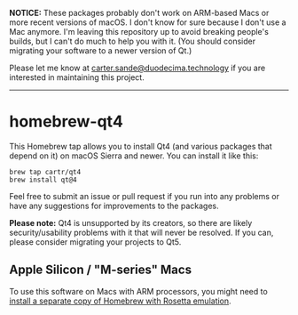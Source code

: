 **NOTICE:** These packages probably don't work on ARM-based Macs or more recent versions of macOS. I don't know for sure because I don't use a Mac anymore. I'm leaving this repository up to avoid breaking people's builds, but I can't do much to help you with it. (You should consider migrating your software to a newer version of Qt.)

Please let me know at carter.sande@duodecima.technology if you are interested in maintaining this project.

----------------------

# homebrew-qt4

This Homebrew tap allows you to install Qt4 (and various packages that depend on it) on macOS Sierra and newer. You can install it like this:

    brew tap cartr/qt4
    brew install qt@4

Feel free to submit an issue or pull request if you run into any problems or have any suggestions for improvements to the packages.

**Please note:** Qt4 is unsupported by its creators, so there are likely security/usability problems with it that will never be resolved. If you can, please consider migrating your projects to Qt5.

## Apple Silicon / "M-series" Macs

To use this software on Macs with ARM processors, you might need to [install a separate copy of Homebrew with Rosetta emulation](https://stackoverflow.com/a/64951025).
